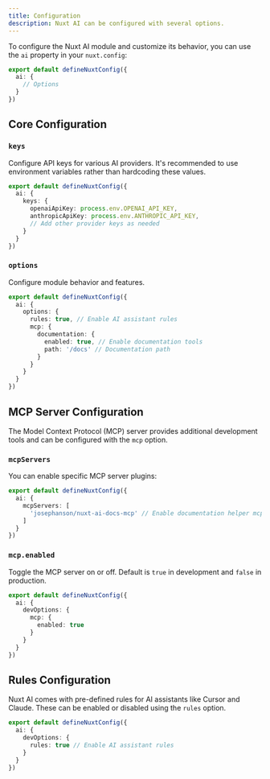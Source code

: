 ```yaml
---
title: Configuration
description: Nuxt AI can be configured with several options.
---
```


To configure the Nuxt AI module and customize its behavior, you can use the `ai` property in your `nuxt.config`:

```ts [nuxt.config.ts]
export default defineNuxtConfig({
  ai: {
    // Options
  }
})
```

## Core Configuration

### `keys`

Configure API keys for various AI providers. It's recommended to use environment variables rather than hardcoding these values.

```ts [nuxt.config.ts]
export default defineNuxtConfig({
  ai: {
    keys: {
      openaiApiKey: process.env.OPENAI_API_KEY,
      anthropicApiKey: process.env.ANTHROPIC_API_KEY,
      // Add other provider keys as needed
    }
  }
})
```

### `options`

Configure module behavior and features.

```ts [nuxt.config.ts]
export default defineNuxtConfig({
  ai: {
    options: {
      rules: true, // Enable AI assistant rules
      mcp: {
        documentation: {
          enabled: true, // Enable documentation tools
          path: '/docs' // Documentation path
        }
      }
    }
  }
})
```

## MCP Server Configuration

The Model Context Protocol (MCP) server provides additional development tools and can be configured with the `mcp` option.

### `mcpServers`

You can enable specific MCP server plugins:

```ts [nuxt.config.ts]
export default defineNuxtConfig({
  ai: {
    mcpServers: [
      'josephanson/nuxt-ai-docs-mcp' // Enable documentation helper mcp plugin
    ]
  }
})
```

### `mcp.enabled`

Toggle the MCP server on or off. Default is `true` in development and `false` in production.

```ts [nuxt.config.ts]
export default defineNuxtConfig({
  ai: {
    devOptions: {
      mcp: {
        enabled: true
      }
    }
  }
})
```

## Rules Configuration

Nuxt AI comes with pre-defined rules for AI assistants like Cursor and Claude. These can be enabled or disabled using the `rules` option.

```ts [nuxt.config.ts]
export default defineNuxtConfig({
  ai: {
    devOptions: {
      rules: true // Enable AI assistant rules
    }
  }
})
```
